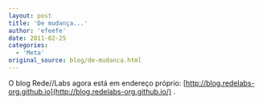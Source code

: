 ```yaml
---
layout: post
title: 'De mudança...'
author: 'efeefe'
date: 2011-02-25
categories:
  - 'Meta'
original_source: blog/de-mudanca.html
---
```


O blog Rede//Labs agora está em endereço próprio: [http://blog.redelabs-org.github.io](http://blog.redelabs-org.github.io/) .
